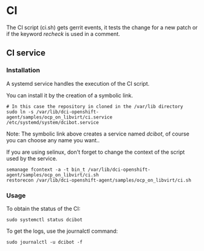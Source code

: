 # CI

The CI script (ci.sh) gets gerrit events, it tests the change for a new patch or if the keyword *recheck* is used in a comment.

## CI service

### Installation

A systemd service handles the execution of the CI script.

You can install it by the creation of a symbolic link.

```
# In this case the repository in cloned in the /var/lib directory
sudo ln -s /var/lib/dci-openshift-agent/samples/ocp_on_libvirt/ci.service /etc/systemd/system/dcibot.service
```

Note: The symbolic link above creates a service named *dcibot*, of course you can choose any name you want..

If you are using selinux, don't forget to change the context of the script used by the service.

```
semanage fcontext -a -t bin_t /var/lib/dci-openshift-agent/samples/ocp_on_libvirt/ci.sh
restorecon /var/lib/dci-openshift-agent/samples/ocp_on_libvirt/ci.sh
```

### Usage

To obtain the status of the CI:

```
sudo systemctl status dcibot
```

To get the logs, use the journalctl command:

```
sudo journalctl -u dcibot -f
```
